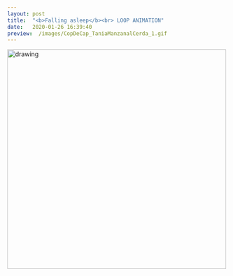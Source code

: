 ```yaml
---
layout: post
title:  "<b>Falling asleep</b><br> LOOP ANIMATION"
date:   2020-01-26 16:39:40
preview:  /images/CopDeCap_TaniaManzanalCerda_1.gif
---
```



<div class="row">
<div class="column">
<img src="/images/CopDeCap_TaniaManzanalCerda_1.gif" width="500px" alt="drawing">

</div>


<div class="column">

 </div></div>
